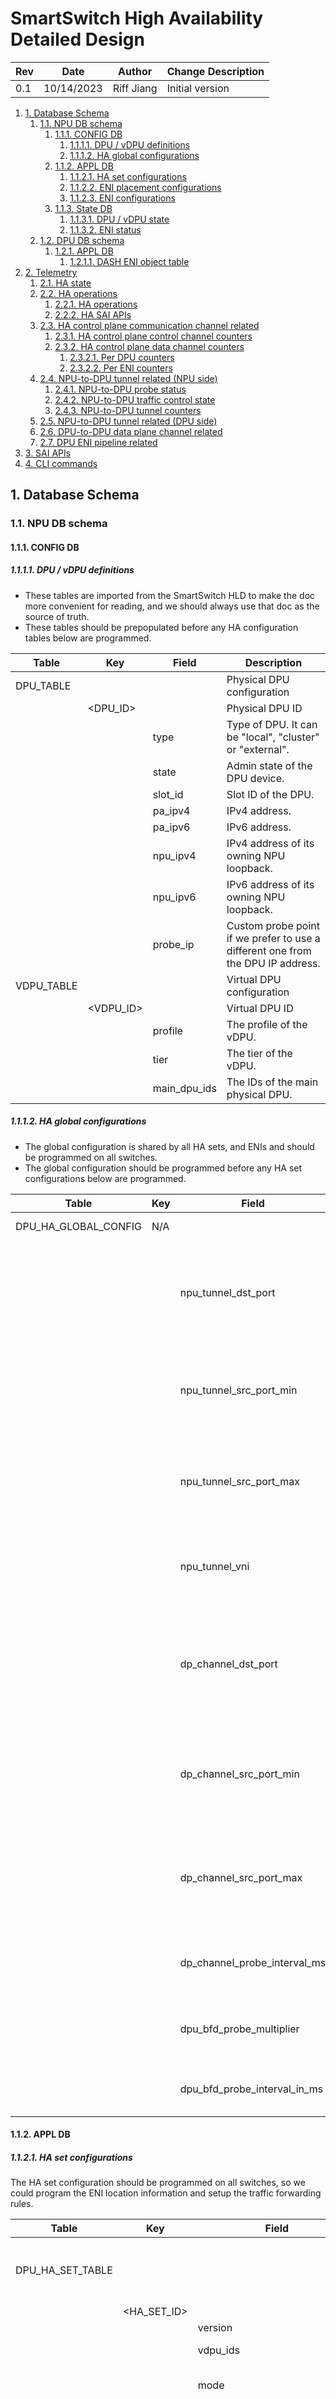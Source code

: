 # SmartSwitch High Availability Detailed Design

| Rev | Date | Author | Change Description |
| --- | ---- | ------ | ------------------ |
| 0.1 | 10/14/2023 | Riff Jiang | Initial version |

1. [1. Database Schema](#1-database-schema)
   1. [1.1. NPU DB schema](#11-npu-db-schema)
      1. [1.1.1. CONFIG DB](#111-config-db)
         1. [1.1.1.1. DPU / vDPU definitions](#1111-dpu--vdpu-definitions)
         2. [1.1.1.2. HA global configurations](#1112-ha-global-configurations)
      2. [1.1.2. APPL DB](#112-appl-db)
         1. [1.1.2.1. HA set configurations](#1121-ha-set-configurations)
         2. [1.1.2.2. ENI placement configurations](#1122-eni-placement-configurations)
         3. [1.1.2.3. ENI configurations](#1123-eni-configurations)
      3. [1.1.3. State DB](#113-state-db)
         1. [1.1.3.1. DPU / vDPU state](#1131-dpu--vdpu-state)
         2. [1.1.3.2. ENI status](#1132-eni-status)
   2. [1.2. DPU DB schema](#12-dpu-db-schema)
      1. [1.2.1. APPL DB](#121-appl-db)
         1. [1.2.1.1. DASH ENI object table](#1211-dash-eni-object-table)
2. [2. Telemetry](#2-telemetry)
   1. [2.1. HA state](#21-ha-state)
   2. [2.2. HA operations](#22-ha-operations)
      1. [2.2.1. HA operations](#221-ha-operations)
      2. [2.2.2. HA SAI APIs](#222-ha-sai-apis)
   3. [2.3. HA control plane communication channel related](#23-ha-control-plane-communication-channel-related)
      1. [2.3.1. HA control plane control channel counters](#231-ha-control-plane-control-channel-counters)
      2. [2.3.2. HA control plane data channel counters](#232-ha-control-plane-data-channel-counters)
         1. [2.3.2.1. Per DPU counters](#2321-per-dpu-counters)
         2. [2.3.2.2. Per ENI counters](#2322-per-eni-counters)
   4. [2.4. NPU-to-DPU tunnel related (NPU side)](#24-npu-to-dpu-tunnel-related-npu-side)
      1. [2.4.1. NPU-to-DPU probe status](#241-npu-to-dpu-probe-status)
      2. [2.4.2. NPU-to-DPU traffic control state](#242-npu-to-dpu-traffic-control-state)
      3. [2.4.3. NPU-to-DPU tunnel counters](#243-npu-to-dpu-tunnel-counters)
   5. [2.5. NPU-to-DPU tunnel related (DPU side)](#25-npu-to-dpu-tunnel-related-dpu-side)
   6. [2.6. DPU-to-DPU data plane channel related](#26-dpu-to-dpu-data-plane-channel-related)
   7. [2.7. DPU ENI pipeline related](#27-dpu-eni-pipeline-related)
3. [3. SAI APIs](#3-sai-apis)
4. [4. CLI commands](#4-cli-commands)

## 1. Database Schema

### 1.1. NPU DB schema

#### 1.1.1. CONFIG DB

##### 1.1.1.1. DPU / vDPU definitions

* These tables are imported from the SmartSwitch HLD to make the doc more convenient for reading, and we should always use that doc as the source of truth.
* These tables should be prepopulated before any HA configuration tables below are programmed.

| Table | Key | Field | Description |
| --- | --- | --- | --- |
| DPU_TABLE | | | Physical DPU configuration |
| | \<DPU_ID\> | | Physical DPU ID |
| | | type | Type of DPU. It can be "local", "cluster" or "external". |
| | | state | Admin state of the DPU device. |
| | | slot_id | Slot ID of the DPU. |
| | | pa_ipv4 | IPv4 address. |
| | | pa_ipv6 | IPv6 address. |
| | | npu_ipv4 | IPv4 address of its owning NPU loopback. |
| | | npu_ipv6 | IPv6 address of its owning NPU loopback. |
| | | probe_ip | Custom probe point if we prefer to use a different one from the DPU IP address. |
| VDPU_TABLE | | | Virtual DPU configuration |
| | \<VDPU_ID\> | | Virtual DPU ID |
| | | profile | The profile of the vDPU. |
| | | tier | The tier of the vDPU. |
| | | main_dpu_ids | The IDs of the main physical DPU. |

##### 1.1.1.2. HA global configurations

* The global configuration is shared by all HA sets, and ENIs and should be programmed on all switches.
* The global configuration should be programmed before any HA set configurations below are programmed.

| Table | Key | Field | Description |
| --- | --- | --- | --- |
| DPU_HA_GLOBAL_CONFIG | N/A | | HA global configurations |
| | | npu_tunnel_dst_port | The destination port used when tunneling packets via NPU-to-DPU tunnel. |
| | | npu_tunnel_src_port_min | The min source port used when tunneling packets via NPU-to-DPU tunnel. |
| | | npu_tunnel_src_port_max | The max source port used when tunneling packets via NPU-to-DPU tunnel. |
| | | npu_tunnel_vni | The VNI used when tunneling packets via NPU-to-DPU tunnel. |
| | | dp_channel_dst_port | The destination port used when tunneling packetse via DPU-to-DPU data plane channel. |
| | | dp_channel_src_port_min | The min source port used when tunneling packetse via DPU-to-DPU data plane channel. |
| | | dp_channel_src_port_max | The max source port used when tunneling packetse via DPU-to-DPU data plane channel. |
| | | dp_channel_probe_interval_ms | The interval of sending each DPU-to-DPU data path probe. |
| | | dpu_bfd_probe_multiplier | The number of DPU BFD probe failure before probe down. |
| | | dpu_bfd_probe_interval_in_ms | The interval of DPU BFD probe in milliseconds. |

#### 1.1.2. APPL DB

##### 1.1.2.1. HA set configurations

The HA set configuration should be programmed on all switches, so we could program the ENI location information and setup the traffic forwarding rules.

| Table | Key | Field | Description |
| --- | --- | --- | --- |
| DPU_HA_SET_TABLE | | | HA set table, which describes the DPUs that forms the HA set. |
| | \<HA_SET_ID\> | | HA set ID |
| | | version | Config version. |
| | | vdpu_ids | The ID of the vDPUs. |
| | | mode | Mode of HA set. It can be "activestandby". |
| | | pinned_vdpu_bfd_probe_states | Pinned probe states of vDPUs, connected by ",". Each state can be "" (none), "up" or "down". |
| | | preferred_standalone_vdpu_index | Preferred vDPU index to be standalone when entering into standalone setup. |

##### 1.1.2.2. ENI placement configurations

The ENI placement table defines which HA set this ENI belongs to, and how to forward the traffic.

| Table | Key | Field | Description |
| --- | --- | --- | --- |
| ENI_PLACEMENT_TABLE | | | ENI placement. |
| | \<ENI_ID\> | | ENI ID. Used for identifying a single ENI. |
| | | version | Config version. |
| | | eni_mac | ENI mac address. Used to create the NPU side ACL rules to match the incoming packets and forward to the right DPUs. |
| | | ha_set_id | The HA set ID that this ENI is allocated to. |
| | | pinned_next_hop_index | The index of the pinned next hop DPU for this ENI forwarding rule. "" = Not set. |

##### 1.1.2.3. ENI configurations

| Table | Key | Field | Description |
| --- | --- | --- | --- |
| ENI_CONFIG_TABLE | | | ENI configuration. |
| | \<VDPU_ID\> | | vDPU ID. Used to identifying a single vDPU. |
| | \<ENI_ID\> | | ENI ID. Used for identifying a single ENI. |
| | | ha_config_version | Config version. |
| | | desired_ha_state | The desired state for this ENI. It can only be "" (none), dead, active or standalone. |
| | | approved_pending_operation_request_id | Approved pending approval operation ID, e.g. switchover operation. |

#### 1.1.3. State DB

##### 1.1.3.1. DPU / vDPU state

DPU/vDPU state table stores the states of each DPU/vDPU, e.g.:

* Card level probe state.
* Health state, if the DPU/vDPU is local.

| Table | Key | Field | Description |
| --- | --- | --- | --- |
| DPU_TABLE | | | Physical DPU state |
| | \<DPU_ID\> | | Physical DPU ID |
| | | card_level_probe_state | Card level probe state. It can be "unknown", "up", "down". |
| | | health_state | Health state of the DPU device. It can be "healthy", "unhealthy". Only valid when the DPU is local. |
| VDPU_TABLE | | | Virtual DPU state |
| | \<VDPU_ID\> | | Virtual DPU ID |
| | | card_level_probe_state | Card level probe state. It can be "unknown", "up", "down". |
| | | health_state | Health state of the vDPU. It can be "healthy", "unhealthy". Only valid when the vDPU is local. |

##### 1.1.3.2. ENI status

On NPU side, the ENI status table shows:

* The HA state of each local ENI.
* The traffic forwarding state of all known ENIs.

| Table | Key | Field | Description |
| --- | --- | --- | --- |
| ENI_STATUS_TABLE | | | Data plane state of each ENI. |
| | \<VDPU_ID\> | | VDPU ID. Used to identifying a single VDPU. |
| | \<ENI_ID\> | | ENI ID. Used to identifying a single ENI. |
| | | data_path_vip | Data path VIP of the ENI. |
| | | creation_time_is_ms | ENI creation time in milliseconds. |
| | | local_ha_state | The state of the HA state machine. This is the state in NPU hamgrd. |
| | | local_ha_state_last_update_time_in_ms | The time when local target HA state is set. |
| | | local_ha_state_last_update_reason | The reason of the last HA state change. |
| | | local_target_asic_ha_state | The target HA state in ASIC. This is the state that hamgrd generates and asking DPU to move to. |
| | | local_acked_asic_ha_state | The HA state that ASIC acked. |
| | | local_target_term | The current target term of the HA state machine. |
| | | local_acked_term | The current term that acked by ASIC. |
| | | peer_ip | The IP of peer DPU. |
| | | peer_ha_state | The state of the HA state machine in peer DPU. |
| | | peer_term | The current term in peer DPU. |
| | | pending_approval_operation_type | Pending approval operation type, e.g., "switchover". |
| | | pending_approval_operation_id | Pending approval operation ID (GUID). |
| | | pending_approval_operation_start_time_in_ms | The time when last operation request is sent. |
| | | bulk_sync_start_time_in_ms | Bulk sync start time in milliseconds. |
| ENI_DP_STATUS_TABLE | | | Data plane state of each ENI. |
| | \<ENI_ID\> | | ENI ID. Used to identifying a single ENI. |
| | | next_hops | All possible next hops for this ENI. |
| | | next_hops_types | Type of each next hops, connected by ",". |
| | | next_hops_card_level_probe_states | Card level probe state for each next hop, connected by ",". It can be "unknown", "up", "down". |
| | | next_hops_active_states | Is next hop set as active the ENI HA state machine. It can be "unknown", "true", "false". |
| | | next_hops_final_state | Final state for each next hops, connected by ",". It can be "up", "down". |

### 1.2. DPU DB schema

#### 1.2.1. APPL DB

##### 1.2.1.1. DASH ENI object table

* The ENI configuration will only be programmed on the switch that is hosting the ENIs.
* Please NOTE that only the configuration that is related to HA is listed here and please check [SONiC-DASH HLD](https://github.com/sonic-net/SONiC/blob/master/doc/dash/dash-sonic-hld.md) to see other fields.

| Table | Key | Field | Description |
| --- | --- | --- | --- |
| DASH_ENI_TABLE | | | HA configuration for each ENI. |
| | \<ENI_ID\> | | ENI ID. Used to identifying a single ENI. |

## 2. Telemetry

To properly monitor the HA related features, we will need to add telemetry for monitoring it.

The telemetry will cover both state and counters, which can be mapped into `STATE_DB` or `COUNTER_DB`.

* For ENI level states and counters in NPU DB, we will have `VDPU_ID` in the key as well as the `ENI_ID` to make each counter unique, because ENI migration from one DPU to another on the same switch.
* For ENI level states and counters in DPU DB, we don’t need to have `VDPU_ID` in the key, because they are tied to a specific DPU, and we should know which DPU it is during logging.

We will focus on only the HA counters below, which will not include basic counters, such as ENI creation/removal or generic DPU health/critical event counters, even though some of them works closely with HA workflows.

### 2.1. HA state

First of all, we need to store the HA states for us to check.

Please refer to the [ENI state](#1132-eni-status) table in NPU DB for detailed DB schema design.

### 2.2. HA operations

Besides the HA states, we also need to log all the operations that is related to HA.

HA operations are mostly lies in 2 places: `hamgrd` for operations coming from northbound interfaces and syncd for SAI APIs we call or SAI notification we handle related to HA.

#### 2.2.1. HA operations

All the HA operation counters will be:

* Saved in NPU side `COUNTER_DB`, since the `hamgrd` is running on NPU side.
* Partitioned with ENI level key: `HA_OP_STATS|<VDPU_ID>|<ENI_ID>`.

| Name | Description |
| --- | --- |
| **state_enter*(req/success/failure)_count | Number of state transitions we have done (Request/Succeeded Request/Failed request). |
| total_(successful/failed)_*_state_enter_time_in_us | The total time we used to transit to specific state in microseconds. Successful and failed transitions need to be tracked separately, as they will have different patterns. |
| switchover_(req/success/failure)_count | Similar as above, but for switchover operations. |
| total_(successful/failed)_switchover_time_in_us | Similar as above, but for switchover operations. |
| shutdown_standby_(req/success/failure)_count | Similar as above, but for shutdown standby operations. |
| total_(successful/failed)_shutdown_standby_time_in_us | Similar as above, but for shutdown standby operations. |
| shutdown_self_(req/success/failure)_count | Similar as above, but for force shutdown operations. |
| total_(successful/failed)_shutdown_self_time_in_us | Similar as above, but for force shutdown operations. |

#### 2.2.2. HA SAI APIs

All the HA SAI API counters will be:

* Saved in DPU side `COUNTER_DB`, as SAI APIs are called in DPU side syncd.
* Partitioned with ENI level key: `HA_OP_STATS|<ENI_ID>`.

| Name | Description |
| --- | --- |
| *_(req/success/failure)_count | Number of SAI APIs we call or notifications we handle, with success and failure counters too. |
| total_*_(successful/failed)_time_in_us | Total time we used to do the SAI operations in microseconds. Successful and failed operations should be tracked separately, as they will have different patterns. |

### 2.3. HA control plane communication channel related

#### 2.3.1. HA control plane control channel counters

HA control plane control channel is running on NPU side, mainly used for passing the HA control commands.

The counters of this channel will be:

* Collected by `hamgrd` on NPU side.
* Saved in NPU side `COUNTER_DB`.
* Stored with key: `HA_CP_CTRL_CHANNEL_STATS`.
  * This counter doesn’t need to be partitioned on a single switch, because it is shared for all ENIs.

| Name | Description |
| --- | --- |
| channel_alive_count | Number of channels that are alive for use. Should be either 0 or 1. |
| channel_connect_count | Number of connect calls for establishing the data channel. |
| channel_connect_succeeded_count | Number of connect calls that succeeded. |
| channel_connect_failed_count | Number of connect calls that failed because of any reason other than timeout / unreachable. |
| channel_connect_timeout_count | Number of connect calls that failed due to timeout / unreachable. |

#### 2.3.2. HA control plane data channel counters

HA control plane data channel is running on DPU side, mainly used for bulk sync to transfer the flow events to the other side.

The counters for this channel will be:

* Collected on syncd on DPU side.
* Saved in DPU side `COUNTER_DB`.

##### 2.3.2.1. Per DPU counters

Since the channel is per DPU, hence these counters will be partitioned with card level key: `HP_CP_DATA_CHANNEL_STATS`.

| Name | Description |
| --- | --- |
| channel_alive_count | Number of channels that are alive for use. Should be either 0 or 1. |
| channel_connect_count | Number of connect calls for establishing the data channel. |
| channel_connect_succeeded_count | Number of connect calls that succeeded. |
| channel_connect_failed_count | Number of connect calls that failed because of any reason other than timeout / unreachable. |
| channel_connect_timeout_count | Number of connect calls that failed due to timeout / unreachable. |

##### 2.3.2.2. Per ENI counters

The messages that sent via the data channel should be tracked on ENI level, hence they should be partitioned with ENI level key: `HP_CP_DATA_CHANNEL_ENI_STATS|<ENI_ID>`.

| Name | Description |
| --- | --- |
| bulk_sync_message_sent/received | Number of messages we send or receive for bulk sync via data channel. |
| bulk_sync_message_size_sent/received | The total size of messages we send or receive for bulk sync via data channel. |
| bulk_sync_flow_received_from_dpu | Number of flows received from SAI |
| bulk_sync_flow_forwarded_to_peer | Number of flows forwarded to paired DPU |
| bulk_sync_flow_received_from_peer | Number of flows received from paired DPU |
| bulk_sync_flow_forwarded_to_dpu | Number of flows forwarded to DPU |

### 2.4. NPU-to-DPU tunnel related (NPU side)

The second part of the HA is the NPU-to-DPU tunnel. This includes the probe status and traffic information on the tunnel.

#### 2.4.1. NPU-to-DPU probe status

Latest probe status is critical for checking how each card and ENI performs, and where the packets should be forwarded to.

In our design we have 2 different types of NPU-to-DPU probes: Card level and ENI level. They should:

* Saved in NPU side `STATE_DB`.
* Partitioned with key:
  * Card level: `HA_NPU_TO_DPU_PROBE_STATUS|<VDPU_ID>`
  * ENI level: `HA_NPU_TO_ENI_PROBE_STATUS|<VDPU_ID>|<ENI_ID>`

| Name | Description |
| --- | --- |
| probe_status | Final probe status after counting the probe status pinning. It can be UP or DOWN. |
| last_probe_update_timestamp | Last probe update time. It can be wall-clock timestamp, so we can easily check for debugging purpose. |
| pinned_probe_status | The pinned probe status.<br/>(This field is for card level probe status only.) |
| probe_packet_in/out | Number of probe packets that we received from and sent out from each DPU.<br/>(This field is for card level probe status only.) |

#### 2.4.2. NPU-to-DPU traffic control state

Depending on the probe status and HA state, we will update the next hop for each ENI to forward the traffic. This also needs to be tracked.

All counters should be:

* Saved in NPU side `STATE_DB`.
* Partitioned with ENI level key: `HA_NPU_TO_ENI_TUNNEL_STATUS|<ENI_ID>`.

| Name | Description |
| --- | --- |
| next_hop_dpu_ip | The IP of destination DPU. |
| pinned_next_hop_dpu_ip | The pinned next hop DPU IP. |

#### 2.4.3. NPU-to-DPU tunnel counters

On NPU side, we should also have ENI level tunnel traffic counters:

* Collected on the NPU side via SAI.
* Saved in the NPU side `COUNTER_DB`.
* Partitioned into ENI level with key: `HA_NPU_TO_ENI_TUNNEL_STATS|<ENI_ID>`.

| Name | Description |
| --- | --- |
| packets_in/out | Number of packets received / sent. |
| bytes_in/out | Total bytes received / sent. |
| packets_discards_in/out | Number of incoming/outgoing packets get discarded. |
| packets_error_in/out | Number of incoming/outgoing packets have errors like CRC error. |
| packets_oversize_in/out | Number of incoming/outgoing packets exceeds the MTU. |

> (TBD: These counters should have a more SAI-friendly name)

### 2.5. NPU-to-DPU tunnel related (DPU side)

On DPU side, every NPU-to-DPU tunnel traffic needs to be tracked on ENI level as well:

* Collected on the DPU side via SAI.
* Saved in DPU side `COUNTER_DB`.
* Partitioned into ENI level with key: `HA_NPU_TO_ENI_TUNNEL_STATS|<ENI_ID>`.

| Name | Description |
| --- | --- |
| packets_in/out | Number of packets received / sent. |
| bytes_in/out | Total bytes received / sent. |
| packets_discards_in/out | Number of incoming/outgoing packets get discarded. |
| packets_error_in/out | Number of incoming/outgoing packets have errors like CRC error. |
| packets_oversize_in/out | Number of incoming/outgoing packets exceeds the MTU. |

> (TBD: These counters should have a more SAI-friendly name)

### 2.6. DPU-to-DPU data plane channel related

The next part is the DPU-to-DPU data plane channel, which is used for inline flow replications.

* Collected on the DPU side via SAI.
* Saved in DPU side `COUNTER_DB`.
* Partitioned into ENI level with key: `HA_DPU_DATA_PLANE_STATS|<ENI_ID>`.

| Name | Description |
| --- | --- |
| inline_sync_packet_in/out | Number of inline sync packet received / sent. |
| inline_sync_ack_packet_in/out | Number of inline sync ack packet received / sent. |
| meta_sync_packet_in/out | Number of metadata sync packet (generated by DPU) received / sent. This is for flow sync packets of flow aging, etc. |
| meta_sync_ack_packet_in/out | Number of metadata sync ack packet received / sent. This is for flow sync packets of flow aging, etc. |
| probe_packet_in/out | Number of probe packet received from or sent to the paired ENI on the other DPU. This data is for DPU-to-DPU data plane liveness probe. |
| probe_packet_ack_in/out | Number of probe ack packet received from or sent to the paired ENI on the other DPU. This data is for DPU-to-DPU data plane liveness probe. |

(TBD: These counters should have a more SAI-friendly name)

### 2.7. DPU ENI pipeline related

The last part is how the DPU ENI pipeline works in terms of HA, which includes flow operations:

* Collected on the DPU side via SAI.
* Saved in DPU side `COUNTER_DB`.
* Partitioned into ENI level with key: `HA_DPU_PIPELINE_STATS|<ENI_ID>`.

| Name | Description |
| --- | --- |
| flow_(creation/update/deletion)_count | Number of inline flow creation/update/delete request that failed for any reason. E.g. not enough memory, update non-existing flow, delete non-existing flow.  |
| inline_flow_(creation/update/deletion)_req_sent | Number of inline flow creation/update/deletion request that sent from active node. Flow resimulation will be covered in flow update requests. |
| inline_flow_(creation/update/deletion)_req_received | Number of inline flow creation update/deletion request that received on standby node. |
| inline_flow_(creation/update/deletion)_req_succeeded | Number of inline flow creation update/deletion request that succeeded (ack received). |
| flow_creation_conflict_count | Number of inline replicated flow that is conflicting with existing flows (flow already exists and action is different). |
| flow_aging_req_sent | Number of flows that aged out in active and being replicated to standby. |
| flow_aging_req_received | Number of flow aging requests received from active side. Request can be batched, but in this counter 1 request = 1 flow. |
| flow_aging_req_succeeded | Number of flow aging requests that succeeded (ack received). |

Please note that we will also have counters for how many flows are created/updated/deleted (succeeded or failed), aged out or resimulated, but this is not in the scope of HA, hence omitted here.

## 3. SAI APIs

Please refer to HA session API and flow API HLD in DASH repo for SAI API designs.

## 4. CLI commands

The following commands shall be added in CLI for checking the HA config and states:

```
- show dash ha config
- show dash eni ha status
- show dash eni ha dp-status
```
